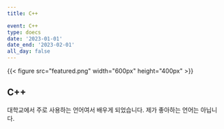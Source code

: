 ```yaml
---
title: C++

event: C++
type: doecs
date: '2023-01-01'
date_end: '2023-02-01'
all_day: false
---
```

{{< figure src="featured.png" width="600px" height="400px" >}}

## C++
대학교에서 주로 사용하는 언어여서 배우게 되었습니다.
제가 좋아하는 언어는 아닙니다.





